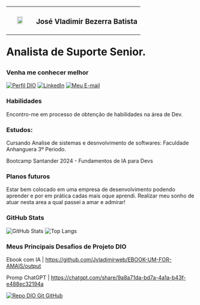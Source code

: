 # <table>
  <td width=20% align=center><img src="https://github.com/Jvladimirweb/Repo-Local/blob/main/eu.jpg" width="50%"/></td>
  <td> <h3>José Vladimir Bezerra Batista</h3></td>
</table>

Analista de Suporte Senior.

### Venha me conhecer melhor

[![Perfil DIO](https://img.shields.io/badge/-Eu%20na%20DIO-E94D5G?style=for-the-badge)](https://www.dio.me/users/jvladimirweb)
[![LinkedIn](https://img.shields.io/badge/-Meu%20LinkedIn-000?style=for-the-badge&logo=linkedin&logoColor=E94D5G)](https://www.linkedin.com/in/jose-vladimir-bezerra-batista/)
[![Meu E-mail](https://img.shields.io/badge/-Meu%20Email-000?style=for-the-badge&logo=microsoft-outlook&logoColor=E94D5G)](jvladimirweb@gmail.com)


### Habilidades

Encontro-me em processo de obtenção de habilidades na área de Dev. 

### Estudos:

   Cursando Analise de sistemas e desnvolvimento de softwares:
   Faculdade Anhanguera 3º Periodo.

   Bootcamp Santander 2024 - Fundamentos de IA para Devs


### Planos futuros

Estar bem colocado em uma empresa de desenvolvimento podendo aprender e por em prática cadas mais oque aprendi. Realizar meu sonho de atuar nesta area a qual passei a amar e admirar!


### GitHub Stats

![GitHub Stats](https://github-readme-stats.vercel.app/api?username=jvladimirweb&theme=transparent&bg_color=000&border_color=33FF00&show_icons=true&icon_color=30A3DC&title_color=E94D5F&text_color=FFF)
![Top Langs](https://github-readme-stats-git-masterrstaa-rickstaa.vercel.app/api/top-langs/?username=jvladimir&layout=compact&bg_color=000&border_color=33FF00&title_color=E94D5F&text_color=FFF)

### Meus Principais Desafios de Projeto DIO

Ebook com IA | https://github.com/Jvladimirweb/EBOOK-UM-FOR-AMAIS/output

Promp ChatGPT | https://chatgpt.com/share/9a8a71da-bd7a-4a1a-b43f-e488ec32194a

[![Repo DIO Git GitHub](https://github-readme-stats.vercel.app/api/pin/?username=elidianaandrade&repo=dio-lab-open-source&bg_color=000&border_color=33FF00&show_icons=true&icon_color=30A3DC&title_color=E94D5F&text_color=FFF)](https://github.com/elidianaandrade/dio-lab-open-source)
